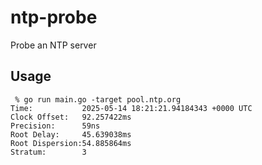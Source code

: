 ntp-probe
=========

Probe an NTP server

## Usage
```text
 % go run main.go -target pool.ntp.org
Time:           2025-05-14 18:21:21.94184343 +0000 UTC
Clock Offset:   92.257422ms
Precision:      59ns
Root Delay:     45.639038ms
Root Dispersion:54.885864ms
Stratum:        3
```
